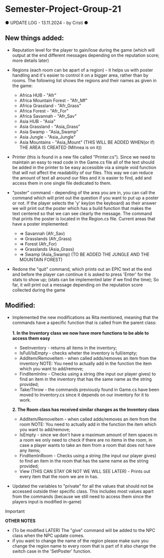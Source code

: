 # Semester-Project-Group-21
● UPDATE LOG - 13.11.2024 - by Cristi ●

## New things added:
  * Reputation level for the player to gain/lose during the game (which will output at the end different messages depending on the reputation score; more details later)

  * Regions (each room can be apart of a region) - it helps us with poster handling and it's easier to control it on a bigger area, rather than by rooms.
  The following list shows the regions and their names as given in the game:
    * Africa HUB - "Afr"
    * Africa Mountain Forest - "Afr_Mf"
    * Africa Grassland - "Afr_Grass"
    * Africa Forest - "Afr_For"
    * Africa Savannah - "Afr_Sav"
    * Asia HUB - "Asia"
    * Asia Grassland - "Asia_Grass"
    * Asia Swamp - "Asia_Swamp"
    * Asia Jungle - "Asia_Jungle"
    * Asia Mountains - "Asia_Mount" (THIS WILL BE ADDED WHEN(or if) THE AREA IS CREATED (Mihnea is on it))

  * Printer (this is found in a new file called "Printer.cs"). 
  Since we need to maintain an easy to read code in the Game.cs file all of the text should be added in the printer to be easy accessible via a simple void function that will not affect the readability of our files. This way we can reduce the amount of text all around our files and it is easier to find, add and access them in one single file dedicated to them.

  * "poster" command - depending of the area you are in, you can call the command which will print out the question if you want to put up a poster or not. If the player selects the 'y' key(on the keyboard) as their answer we will print out the poster which has a build function that makes the text centered so that we can see clearly the message. The command that prints the poster is located in the Region.cs file.
  Current areas that have a poster implemented:
    * => Savannah (Afr_Sav)
    * => Grasslands (Afr_Grass)
    * => Forest (Afr_For)
    * => Grasslands (Asia_Grass)
    * => Swamp (Asia_Swamp)
  (TO BE ADDED THE JUNGLE AND THE MOUNTAIN FOREST)
  
  * Redone the "quit" command, which prints out an EPIC text at the end and before the player can continue it is asked to press 'Enter' for the stats to show up; (stats can be implemented later if we find the time); So far, it will print out a message depending on the reputation score collected during the game

## Modified:
  * Implemented the new modifications as Rita mentioned, meaning that the commands have a specific function that is called from the parent class:</br></br>
   **1. In the Inventory class we now have more functions to be able to access them easy**
      * SeeInventory - returns all items in the inventory; 
      * IsFull/IsEmpty - checks wheter the inventory is full/empty;
      * AddItem/RemoveItem - when called adds/removes an item from the inventory NOTE: You need to actually add in the function the item which you want to add/remove;
      * FindItemInInv - Checks using a string (the input our player gives) to find an item in the inventory that has the same name as the string provided;
      * Take/Throw - the commands previously found in Game.cs have been moved to Inventory.cs since it depends on our inventory for it to work.
      
    **2. The Room class has received similar changes as the Inventory class**
      * AddItem/RemoveItem - when called adds/removes an item from the room NOTE: You need to actually add in the function the item which you want to add/remove;
      * IsEmpty - since we don't have a maximum amount of item spaces in a room we only need to check if there are no items in the room, in case a player wants to take an item from a room that does not have any items;
      * FindItemInRoom - Checks using a string (the input our player gives) to find an item in the room that has the same name as the string provided;
      * View (THIS CAN STAY OR NOT WE WILL SEE LATER) - Prints out every item that the room we are in has.

  * Updated the variables to "private" for all the values that should not be accessed outside thier specific class. This includes most values apart from the commands (because we still need to access them since the players input is modified in-game)


> [!IMPORTANT]
> **OTHER NOTES**
>  * (To be modified LATER) The "give" command will be added to the NPC class when the NPC update comes.
>  *  if you want to change the name of the region please make sure you change the region name to every room that is part of it also change the switch case in the 'SetPoster' function.
